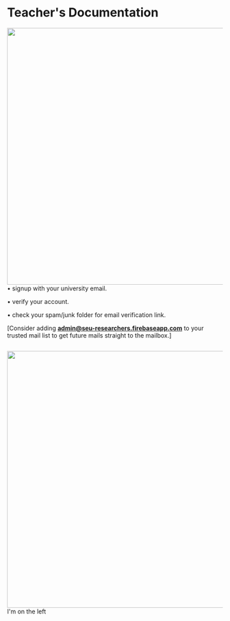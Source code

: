 # **Teacher's Documentation**

  <div>
    <div style="display: flex; justify-content: flex-start">
      <img style="float: left;" src="./assets/images/signupLogin.gif" height="600px">
    </div>
    <div style="display: flex; justify-content: flex-end">
      <div>
• signup with your university email.

• verify your account.

• check your spam/junk folder for email verification link. 

[Consider adding **admin@seu-researchers.firebaseapp.com** to your trusted mail list to get future mails straight to the mailbox.]
      </div>
    </div>
  </div>


  <div>
    <div style="display: flex; justify-content: flex-end">
      <img style="float: left;" src="./assets/images/signupLogin.gif" height="600px">
    </div>
    <div style="display: flex; justify-content: flex-start">
      <div>I'm on the left</div>
    </div>
  </div>